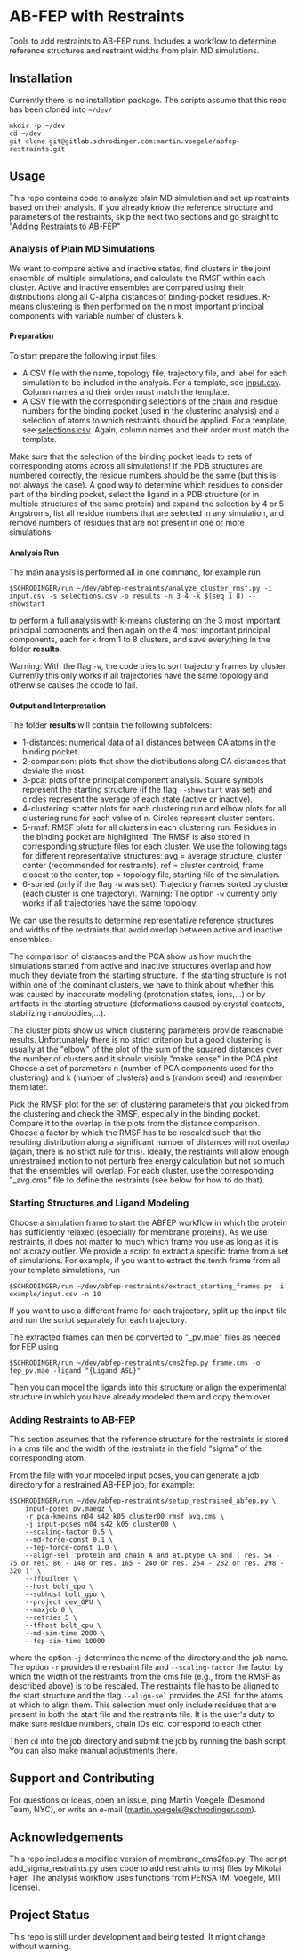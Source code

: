 # AB-FEP with Restraints

Tools to add restraints to AB-FEP runs. Includes a workflow to determine reference structures and restraint widths from plain MD simulations.


## Installation

Currently there is no installation package. The scripts assume that this repo has been cloned into `~/dev/`

```
mkdir -p ~/dev
cd ~/dev
git clone git@gitlab.schrodinger.com:martin.voegele/abfep-restraints.git
```


## Usage

This repo contains code to analyze plain MD simulation and set up restraints based on their analysis. 
If you already know the reference structure and parameters of the restraints, skip the next two sections and go straight to "Adding Restraints to AB-FEP"


### Analysis of Plain MD Simulations

We want to compare active and inactive states, find clusters in the joint ensemble of multiple simulations, and calculate the RMSF within each cluster.
Active and inactive ensembles are compared using their distributions along all C-alpha distances of binding-pocket residues. K-means clustering is then performed on the n most important principal components with variable number of clusters k.


#### Preparation

To start prepare the following input files:
- A CSV file with the name, topology file, trajectory file, and label for each simulation to be included in the analysis. For a template, see [input.csv](https://gitlab.schrodinger.com/martin.voegele/abfep-restraints/-/blob/main/example/input.csv). Column names and their order must match the template.
- A CSV file with the corresponding selections of the chain and residue numbers for the binding pocket (used in the clustering analysis) and a selection of atoms to which restraints should be applied. For a template, see [selections.csv](https://gitlab.schrodinger.com/martin.voegele/abfep-restraints/-/blob/main/example/selections.csv). Again, column names and their order must match the template. 

Make sure that the selection of the binding pocket leads to sets of corresponding atoms across all simulations! If the PDB structures are numbered correctly, the residue numbers should be the same (but this is not always the case). A good way to determine which residues to consider part of the binding pocket, select the ligand in a PDB structure (or in multiple structures of the same protein) and expand the selection by 4 or 5 Angstroms, list all residue numbers that are selected in any simulation, and remove numbers of residues that are not present in one or more simulations.  


#### Analysis Run

The main analysis is performed all in one command, for example run
```
$SCHRODINGER/run ~/dev/abfep-restraints/analyze_cluster_rmsf.py -i input.csv -s selections.csv -o results -n 3 4 -k $(seq 1 8) --showstart
```
to perform a full analysis with k-means clustering on the 3 most important principal components and then again on the 4 most important principal components, each for k from 1 to 8 clusters, and save everything in the folder __results__.

Warning: With the flag `-w`, the code tries to sort trajectory frames by cluster. Currently this only works if all trajectories have the same topology and otherwise causes the ccode to fail.


#### Output and Interpretation

The folder __results__ will contain the following subfolders:
 - 1-distances: numerical data of all distances between CA atoms in the binding pocket.
 - 2-comparison: plots that show the distributions along CA distances that deviate the most.
 - 3-pca: plots of the principal component analysis. Square symbols represent the starting structure (if the flag `--showstart` was set) and circles represent the average of each state (active or inactive).
 - 4-clustering: scatter plots for each clustering run and elbow plots for all clustering runs for each value of n. Circles represent cluster centers.
 - 5-rmsf: RMSF plots for all clusters in each clustering run. Residues in the binding pocket are highlighted. The RMSF is also stored in corresponding structure files for each cluster. We use the following tags for different representative structures: avg = average structure, cluster center (recommended for restraints), ref = cluster centroid, frame closest to the center, top = topology file, starting file of the simulation.
 - 6-sorted (only if the flag `-w` was set): Trajectory frames sorted by cluster (each cluster is one trajectory). Warning: The option `-w` currently only works if all trajectories have the same topology.

We can use the results to determine representative reference structures and widths of the restraints that avoid overlap between active and inactive ensembles.

The comparison of distances and the PCA show us how much the simulations started from active and inactive structures overlap and how much they deviate from the starting structure. If the starting structure is not within one of the dominant clusters, we have to think about whether this was caused by inaccurate modeling (protonation states, ions,...) or by artifacts in the starting structure (deformations caused by crystal contacts, stabilizing nanobodies,...).

The cluster plots show us which clustering parameters provide reasonable results. Unfortunately there is no strict criterion but a good clustering is usually at the "elbow" of the plot of the sum of the squared distances over the number of clusters and it should visibly "make sense" in the PCA plot. Choose a set of parameters n (number of PCA components used for the clustering) and k (number of clusters) and s (random seed) and remember them later.

Pick the RMSF plot for the set of clustering parameters that you picked from the clustering and check the RMSF, especially in the binding pocket. 
Compare it to the overlap in the plots from the distance comparison. 
Choose a factor by which the RMSF has to be rescaled such that the resulting distribution along a significant number of distances will not overlap (again, there is no strict rule for this). 
Ideally, the restraints will allow enough unrestrained motion to not perturb free energy calculation but not so much that the ensembles will overlap. 
For each cluster, use the corresponding "_avg.cms" file to define the restraints (see below for how to do that).


### Starting Structures and Ligand Modeling

Choose a simulation frame to start the ABFEP workflow in which the protein has sufficiently relaxed (especially for membrane proteins). As we use restraints, it does not matter to much which frame you use as long as it is not a crazy outlier. We provide a script to extract a specific frame from a set of simulations. For example, if you want to extract the tenth frame from all your template simulations, run
```
$SCHRODINGER/run ~/dev/abfep-restraints/extract_starting_frames.py -i example/input.csv -n 10
```
If you want to use a different frame for each trajectory, split up the input file and run the script separately for each trajectory.

The extracted frames can then be converted to "_pv.mae" files as needed for FEP using
```
$SCHRODINGER/run ~/dev/abfep-restraints/cms2fep.py frame.cms -o fep_pv.mae -ligand "{Ligand ASL}"
```
Then you can model the ligands into this structure or align the experimental structure in which you have already modeled them and copy them over.


### Adding Restraints to AB-FEP

This section assumes that the reference structure for the restraints is stored in a cms file and the width of the restraints in the field "sigma" of the corresponding atom. 

From the file with your modeled input poses, you can generate a job directory for a restrained AB-FEP job, for example:
```
$SCHRODINGER/run ~/dev/abfep-restraints/setup_restrained_abfep.py \
	input-poses_pv.maegz \
	-r pca-kmeans_n04_s42_k05_cluster00_rmsf_avg.cms \
	-j input-poses_n04_s42_k05_cluster00 \
	--scaling-factor 0.5 \
	--md-force-const 0.1 \
	--fep-force-const 1.0 \
	--align-sel 'protein and chain A and at.ptype CA and ( res. 54 - 75 or res. 86 - 148 or res. 165 - 240 or res. 254 - 282 or res. 298 - 320 )' \
	--ffbuilder \
	--host bolt_cpu \
	--subhost bolt_gpu \
	--project dev_GPU \
	--maxjob 0 \
	--retries 5 \
	--ffhost bolt_cpu \
	--md-sim-time 2000 \
	--fep-sim-time 10000
```
where the option `-j` determines the name of the directory and the job name. 
The option `-r` provides the restraint file and `--scaling-factor` the factor by which the width of the restraints from the cms file (e.g., from the RMSF as described above) is to be rescaled. 
The restraints file has to be aligned to the start structure and the flag `--align-sel` provides the ASL for the atoms at which to align them.
This selection must only include residues that are present in both the start file and the restraints file. It is the user's duty to make sure residue numbers, chain IDs etc. correspond to each other.

Then `cd` into the job directory and submit the job by running the bash script. 
You can also make manual adjustments there.


## Support and Contributing

For questions or ideas, open an issue, ping Martin Voegele (Desmond Team, NYC), or write an e-mail (martin.voegele@schrodinger.com).


## Acknowledgements

This repo includes a modified version of membrane_cms2fep.py. 
The script add_sigma_restraints.py uses code to add restraints to msj files by Mikolai Fajer.
The analysis workflow uses functions from PENSA (M. Voegele, MIT license).


## Project Status

This repo is still under development and being tested. It might change without warning.


